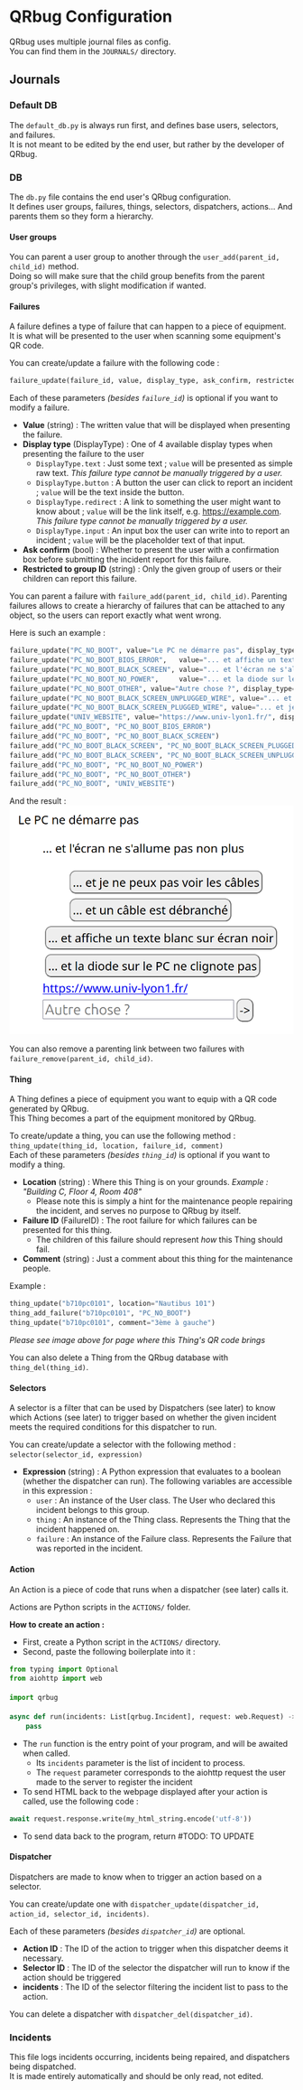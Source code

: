 # QRbug Configuration

QRbug uses multiple journal files as config.  
You can find them in the `JOURNALS/` directory.

## Journals
### Default DB
The `default_db.py` is always run first, and defines base users, selectors, and failures.  
It is not meant to be edited by the end user, but rather by the developer of QRbug.

### DB
The `db.py` file contains the end user's QRbug configuration.  
It defines user groups, failures, things, selectors, dispatchers, actions... And parents them so they form a hierarchy.

#### User groups
You can parent a user group to another through the `user_add(parent_id, child_id)` method.  
Doing so will make sure that the child group benefits from the parent group's privileges, with slight modification if wanted.

#### Failures
A failure defines a type of failure that can happen to a piece of equipment.  
It is what will be presented to the user when scanning some equipment's QR code.

You can create/update a failure with the following code :
```py
failure_update(failure_id, value, display_type, ask_confirm, restricted_to_group_id)
```
Each of these parameters *(besides `failure_id`)* is optional if you want to modify a failure.

- **Value** (string) : The written value that will be displayed when presenting the failure.
- **Display type** (DisplayType) : One of 4 available display types when presenting the failure to the user
  - `DisplayType.text` : Just some text ; `value` will be presented as simple raw text. _This failure type cannot be manually triggered by a user._
  - `DisplayType.button` : A button the user can click to report an incident ; `value` will be the text inside the button. 
  - `DisplayType.redirect` : A link to something the user might want to know about ; `value` will be the link itself, e.g. https://example.com. _This failure type cannot be manually triggered by a user._
  - `DisplayType.input` : An input box the user can write into to report an incident ; `value` will be the placeholder text of that input.
- **Ask confirm** (bool) : Whether to present the user with a confirmation box before submitting the incident report for this failure.
- **Restricted to group ID** (string) : Only the given group of users or their children can report this failure.

You can parent a failure with `failure_add(parent_id, child_id)`.
Parenting failures allows to create a hierarchy of failures that can be attached to any object, so the users can report exactly what went wrong.

Here is such an example :
```py
failure_update("PC_NO_BOOT", value="Le PC ne démarre pas", display_type=DisplayTypes.text, ask_confirm=False, restricted_to_group_id="ROOT")
failure_update("PC_NO_BOOT_BIOS_ERROR",   value="... et affiche un texte blanc sur écran noir", display_type=DisplayTypes.button, ask_confirm=True, restricted_to_group_id="ROOT")
failure_update("PC_NO_BOOT_BLACK_SCREEN", value="... et l'écran ne s'allume pas non plus",      display_type=DisplayTypes.text, ask_confirm=True, restricted_to_group_id="ROOT")
failure_update("PC_NO_BOOT_NO_POWER",     value="... et la diode sur le PC ne clignote pas",    display_type=DisplayTypes.button, ask_confirm=True, restricted_to_group_id="ROOT")
failure_update("PC_NO_BOOT_OTHER", value="Autre chose ?", display_type=DisplayTypes.input, ask_confirm=True, restricted_to_group_id="ROOT")
failure_update("PC_NO_BOOT_BLACK_SCREEN_UNPLUGGED_WIRE", value="... et un câble est débranché", display_type=DisplayTypes.button, ask_confirm=True, restricted_to_group_id="ROOT")
failure_update("PC_NO_BOOT_BLACK_SCREEN_PLUGGED_WIRE", value="... et je ne peux pas voir les câbles", display_type=DisplayTypes.button, ask_confirm=True, restricted_to_group_id=None)
failure_update("UNIV_WEBSITE", value="https://www.univ-lyon1.fr/", display_type=DisplayTypes.redirect, ask_confirm=False, restricted_to_group_id="ROOT")
failure_add("PC_NO_BOOT", "PC_NO_BOOT_BIOS_ERROR")
failure_add("PC_NO_BOOT", "PC_NO_BOOT_BLACK_SCREEN")
failure_add("PC_NO_BOOT_BLACK_SCREEN", "PC_NO_BOOT_BLACK_SCREEN_PLUGGED_WIRE")
failure_add("PC_NO_BOOT_BLACK_SCREEN", "PC_NO_BOOT_BLACK_SCREEN_UNPLUGGED_WIRE")
failure_add("PC_NO_BOOT", "PC_NO_BOOT_NO_POWER")
failure_add("PC_NO_BOOT", "PC_NO_BOOT_OTHER")
failure_add("PC_NO_BOOT", "UNIV_WEBSITE")
```

And the result :  
![Failures List Screen](./img/failures_list_screen.png)

You can also remove a parenting link between two failures with `failure_remove(parent_id, child_id)`.

#### Thing
A Thing defines a piece of equipment you want to equip with a QR code generated by QRbug.  
This Thing becomes a part of the equipment monitored by QRbug.

To create/update a thing, you can use the following method : `thing_update(thing_id, location, failure_id, comment)`  
Each of these parameters *(besides `thing_id`)* is optional if you want to modify a thing.

- **Location** (string) : Where this Thing is on your grounds. _Example : "Building C, Floor 4, Room 408"_
  - Please note this is simply a hint for the maintenance people repairing the incident, and serves no purpose to QRbug by itself.
- **Failure ID** (FailureID) : The root failure for which failures can be presented for this thing.
  - The children of this failure should represent _how_ this Thing should fail.
- **Comment** (string) : Just a comment about this thing for the maintenance people.

Example :  
```py
thing_update("b710pc0101", location="Nautibus 101")
thing_add_failure("b710pc0101", "PC_NO_BOOT")
thing_update("b710pc0101", comment="3ème à gauche")
```
*Please see image above for page where this Thing's QR code brings*

You can also delete a Thing from the QRbug database with `thing_del(thing_id)`.

#### Selectors
A selector is a filter that can be used by Dispatchers (see later) to know which Actions (see later) to trigger based on whether the given incident meets the required conditions for this dispatcher to run.

You can create/update a selector with the following method : `selector(selector_id, expression)`

- **Expression** (string) : A Python expression that evaluates to a boolean (whether the dispatcher can run). The following variables are accessible in this expression :
  - `user` : An instance of the User class. The User who declared this incident belongs to this group.
  - `thing` : An instance of the Thing class. Represents the Thing that the incident happened on.
  - `failure` : An instance of the Failure class. Represents the Failure that was reported in the incident.

#### Action
An Action is a piece of code that runs when a dispatcher (see later) calls it.

Actions are Python scripts in the `ACTIONS/` folder.  

**How to create an action :**
- First, create a Python script in the `ACTIONS/` directory.
- Second, paste the following boilerplate into it :
```py
from typing import Optional
from aiohttp import web

import qrbug

async def run(incidents: List[qrbug.Incident], request: web.Request) -> Optional[str]:
    pass
```
- The `run` function is the entry point of your program, and will be awaited when called.
  - Its `incidents` parameter is the list of incident to process.
  - The `request` parameter corresponds to the aiohttp request the user made to the server to register the incident
- To send HTML back to the webpage displayed after your action is called, use the following code :
```py
await request.response.write(my_html_string.encode('utf-8')) 
```
- To send data back to the program, return #TODO: TO UPDATE

#### Dispatcher
Dispatchers are made to know when to trigger an action based on a selector.

You can create/update one with `dispatcher_update(dispatcher_id, action_id, selector_id, incidents)`.

Each of these parameters _(besides `dispatcher_id`)_ are optional.

- **Action ID** : The ID of the action to trigger when this dispatcher deems it necessary.
- **Selector ID** : The ID of the selector the dispatcher will run to know if the action should be triggered
- **incidents** : The ID of the selector filtering the incident list to pass to the action.

You can delete a dispatcher with `dispatcher_del(dispatcher_id)`.

### Incidents
This file logs incidents occurring, incidents being repaired, and dispatchers being dispatched.  
It is made entirely automatically and should be only read, not edited.
